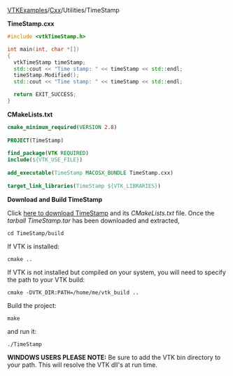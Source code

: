 [VTKExamples](Home)/[Cxx](Cxx)/Utilities/TimeStamp

**TimeStamp.cxx**
```c++
#include <vtkTimeStamp.h>

int main(int, char *[])
{
  vtkTimeStamp timeStamp;
  std::cout << "Time stamp: " << timeStamp << std::endl;
  timeStamp.Modified();
  std::cout << "Time stamp: " << timeStamp << std::endl;

  return EXIT_SUCCESS;
}
```
**CMakeLists.txt**
```cmake
cmake_minimum_required(VERSION 2.8)
 
PROJECT(TimeStamp)
 
find_package(VTK REQUIRED)
include(${VTK_USE_FILE})
 
add_executable(TimeStamp MACOSX_BUNDLE TimeStamp.cxx)
 
target_link_libraries(TimeStamp ${VTK_LIBRARIES})
```

**Download and Build TimeStamp**

Click [here to download TimeStamp](https://github.com/lorensen/VTKWikiExamplesTarballs/raw/master/TimeStamp.tar) and its *CMakeLists.txt* file.
Once the *tarball TimeStamp.tar* has been downloaded and extracted,
```
cd TimeStamp/build 
```
If VTK is installed:
```
cmake ..
```
If VTK is not installed but compiled on your system, you will need to specify the path to your VTK build:
```
cmake -DVTK_DIR:PATH=/home/me/vtk_build ..
```
Build the project:
```
make
```
and run it:
```
./TimeStamp
```
**WINDOWS USERS PLEASE NOTE:** Be sure to add the VTK bin directory to your path. This will resolve the VTK dll's at run time.

